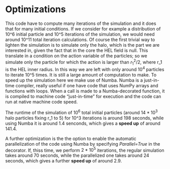 # Optimizations
This code have to compute many iterations of the simulation and it does that for many initial conditions. If we consider for example a distribution of 10^6 initial particle and 10^5 iterations of the simulation, we would need around 10^11 total iteration calculations. Of course the first trivial way to lighten the simulation is to simulate only the halo, which is the part we are interested in, given the fact that in the core the HEL field is null. This translate in a condition on the action variable of the particles; so we simulate only the particle for which the action is larger than $r_1^2/2$, where r_1 is the HEL inner radius.
In this way we are left with only around $10^4$ particles to iterate 10^5 times. It is still a large amount of computation to make.
To speed up the simulation here we make use of Numba. Numba is a just-in-time compiler, really useful if one have code that uses NumPy arrays and functions with loops. When a call is made to a Numba-decorated function, it is compiled to machine code “just-in-time” for execution and the code can run at native machine code speed. 

The runtime of the simulation of $10^6$ total initial particles (around $14*10^3$ halo particles fixing r_1 to 5) for 10^3 iterations is around 198 seconds, while using Numba it is around 1.4 senconds, which gives a **speed up** of around 141.4.

A further optimization is the the option to enable the automatic parallelization of the code using Numba by specifying *Parallel=True* in the decorator. If, thiss time, we perform $2*10^5$ iterations, the regular simulation takes around 70 seconds, while the parallelized one takes around 24 seconds, which gives a further **speed up** of around 2.9.


